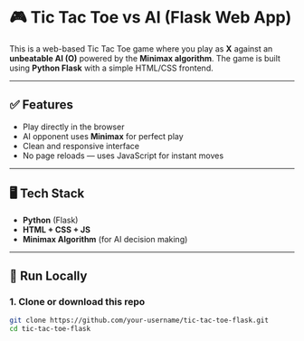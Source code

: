 # 🎮 Tic Tac Toe vs AI (Flask Web App)

This is a web-based Tic Tac Toe game where you play as **X** against an **unbeatable AI (O)** powered by the **Minimax algorithm**. The game is built using **Python Flask** with a simple HTML/CSS frontend.

---

## ✅ Features

- Play directly in the browser
- AI opponent uses **Minimax** for perfect play
- Clean and responsive interface
- No page reloads — uses JavaScript for instant moves

---

## 🖥️ Tech Stack

- **Python** (Flask)
- **HTML + CSS + JS**
- **Minimax Algorithm** (for AI decision making)

---

## 🚀 Run Locally

### 1. Clone or download this repo

```bash
git clone https://github.com/your-username/tic-tac-toe-flask.git
cd tic-tac-toe-flask
